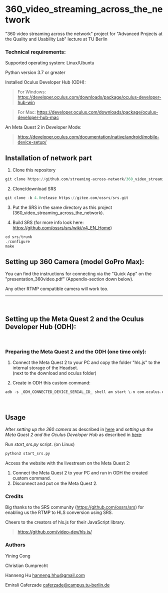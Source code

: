 # 360_video_streaming_across_the_network
"360 video streaming across the network" project for "Advanced Projects at the Quality and Usability Lab" lecture at TU Berlin

### Technical requirements:
Supported operating system: Linux/Ubuntu

Python version 3.7 or greater

Installed Oculus Developer Hub (ODH):
>For Windows: https://developer.oculus.com/downloads/package/oculus-developer-hub-win

>For Mac: https://developer.oculus.com/downloads/package/oculus-developer-hub-mac

An Meta Quest 2 in Developer Mode: 
>https://developer.oculus.com/documentation/native/android/mobile-device-setup/

## Installation of network part

1. Clone this repository 
```adb 
git clone https://github.com/streaming-across-network/360_video_streaming_across_the_network.git
```
2. Clone/download SRS 
```adb 
git clone -b 4.0release https://gitee.com/ossrs/srs.git
```
3. Put the SRS in the same directory as this project (360_video_streaming_across_the_network).

4. Build SRS (for more info look here: https://github.com/ossrs/srs/wiki/v4_EN_Home)
```adb 
cd srs/trunk
./configure
make
```

## Setting up 360 Camera (model GoPro Max):

You can find the instructions for connecting via the "Quick App" on the "presentation_360video.pdf" (Appendix-section down below).

Any other RTMP compatible camera will work too.

---

<br>

## Setting up the Meta Quest 2 and the Oculus Developer Hub (ODH):


<br>  
  
### Preparing the Meta Quest 2 and the ODH (one time only):
1.	Connect the Meta Quest 2 to your PC and copy the folder "hls.js" to the internal storage of the Headset.  
(next to the download and oculus folder)

2.	Create in ODH this custom command: 
```adb 
adb -s _ODH_CONNECTED_DEVICE_SERIAL_ID_ shell am start \-n com.oculus.os.vrbrowserlauncher/.MainActivity \-a android.intent.action.VIEW -d 'file:///storage/emulated/0/hls.js/index.html' 
```
<br>  


## Usage
After *setting up the 360 camera* as described in [here](#setting-up-360-camera-model-gopro-max) and *setting up the Meta Quest 2 and the Oculus Developer Hub* as described in [here](#setting-up-the-meta-quest-2-and-the-oculus-developer-hub-ODH):

Run *start_srs.py* script. (on Linux)

```adb 
python3 start_srs.py
```
  
Access the website with the livestream on the Meta Quest 2:

1.	Connect the Meta Quest 2 to your PC and run in ODH the created custom command.
2.	Disconnect and put on the Meta Quest 2.

### Credits
Big thanks to the SRS community (https://github.com/ossrs/srs) for enabling us the RTMP to HLS conversion using SRS.  
  
Cheers to the creators of hls.js for their JavaScript library.
>https://github.com/video-dev/hls.js/


### Authors
Yining Cong 

Christian Gumprecht 

Hanneng Hu          hanneng.hhu@gmail.com

Emirali Caferzade   caferzade@campus.tu-berlin.de

